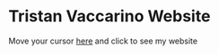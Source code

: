 # Tristan Vaccarino Website
Move your cursor [here](https://TristanVaccarino.github.io) and click to see my website


